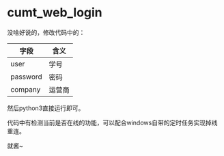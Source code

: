 # cumt_web_login

没啥好说的，修改代码中的：

| 字段     | 含义   |
| -------- | ------ |
| user     | 学号   |
| password | 密码   |
| company  | 运营商 |

然后python3直接运行即可。

代码中有检测当前是否在线的功能，可以配合windows自带的定时任务实现掉线重连。

就酱~

[](http://blog.iyzyi.com/usr/uploads/2020/06/4253813598.png)

[](http://blog.iyzyi.com/usr/uploads/2020/06/2655743810.png)